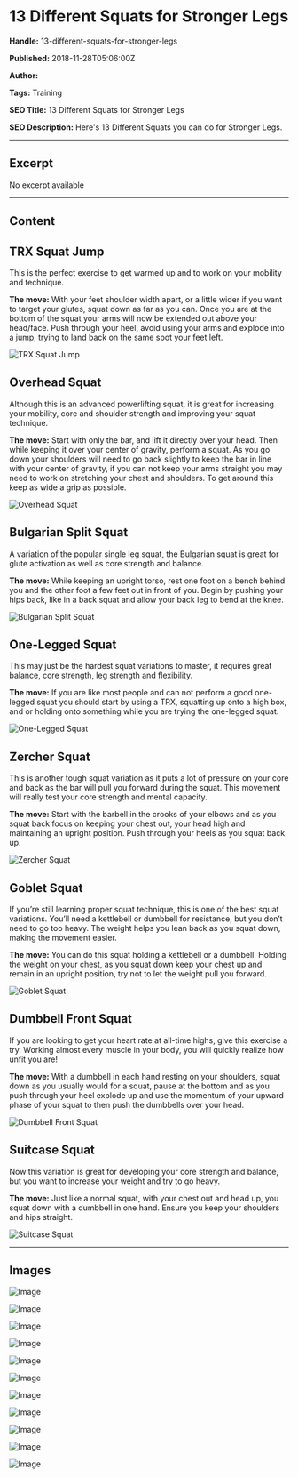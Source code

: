# 13 Different Squats for Stronger Legs

**Handle:** 13-different-squats-for-stronger-legs

**Published:** 2018-11-28T05:06:00Z

**Author:**  

**Tags:** Training

**SEO Title:** 13 Different Squats for Stronger Legs

**SEO Description:** Here's 13 Different Squats you can do for Stronger Legs.

---

## Excerpt

No excerpt available

---

## Content

## TRX Squat Jump

This is the perfect exercise to get warmed up and to work on your mobility and technique.

**The move:** With your feet shoulder width apart, or a little wider if you want to target your glutes, squat down as far as you can. Once you are at the bottom of the squat your arms will now be extended out above your head/face. Push through your heel, avoid using your arms and explode into a jump, trying to land back on the same spot your feet left.

![TRX Squat Jump](https://i.shgcdn.com/e463ecd6-1f57-4447-a580-9d3f6849fc9c/-/format/auto/-/preview/3000x3000/-/quality/lighter/)

## Overhead Squat

Although this is an advanced powerlifting squat, it is great for increasing your mobility, core and shoulder strength and improving your squat technique.

**The move:** Start with only the bar, and lift it directly over your head. Then while keeping it over your center of gravity, perform a squat. As you go down your shoulders will need to go back slightly to keep the bar in line with your center of gravity, if you can not keep your arms straight you may need to work on stretching your chest and shoulders. To get around this keep as wide a grip as possible.

![Overhead Squat](https://i.shgcdn.com/6fb68a00-6f38-4e0d-ad9d-d5772af07392/-/format/auto/-/preview/3000x3000/-/quality/lighter/)

## Bulgarian Split Squat

A variation of the popular single leg squat, the Bulgarian squat is great for glute activation as well as core strength and balance.

**The move:** While keeping an upright torso, rest one foot on a bench behind you and the other foot a few feet out in front of you. Begin by pushing your hips back, like in a back squat and allow your back leg to bend at the knee.

![Bulgarian Split Squat](https://i.shgcdn.com/941c8843-5d02-4f45-b143-d35c428bc165/-/format/auto/-/preview/3000x3000/-/quality/lighter/)

## One-Legged Squat

This may just be the hardest squat variations to master, it requires great balance, core strength, leg strength and flexibility.

**The move:** If you are like most people and can not perform a good one-legged squat you should start by using a TRX, squatting up onto a high box, and or holding onto something while you are trying the one-legged squat.

![One-Legged Squat](https://i.shgcdn.com/71adf8b2-b9a1-4223-adc0-dfed930fa760/-/format/auto/-/preview/3000x3000/-/quality/lighter/)

## Zercher Squat

This is another tough squat variation as it puts a lot of pressure on your core and back as the bar will pull you forward during the squat. This movement will really test your core strength and mental capacity.

**The move:** Start with the barbell in the crooks of your elbows and as you squat back focus on keeping your chest out, your head high and maintaining an upright position. Push through your heels as you squat back up.

![Zercher Squat](https://i.shgcdn.com/c835e3cf-af06-4ab8-b261-0c5fe9a514c2/-/format/auto/-/preview/3000x3000/-/quality/lighter/)

## Goblet Squat

If you’re still learning proper squat technique, this is one of the best squat variations. You’ll need a kettlebell or dumbbell for resistance, but you don’t need to go too heavy. The weight helps you lean back as you squat down, making the movement easier.

**The move:** You can do this squat holding a kettlebell or a dumbbell. Holding the weight on your chest, as you squat down keep your chest up and remain in an upright position, try not to let the weight pull you forward.

![Goblet Squat](https://i.shgcdn.com/b8a8a047-3648-4973-8cad-5d7df59a9fe7/-/format/auto/-/preview/3000x3000/-/quality/lighter/)

## Dumbbell Front Squat

If you are looking to get your heart rate at all-time highs, give this exercise a try. Working almost every muscle in your body, you will quickly realize how unfit you are!

**The move:** With a dumbbell in each hand resting on your shoulders, squat down as you usually would for a squat, pause at the bottom and as you push through your heel explode up and use the momentum of your upward phase of your squat to then push the dumbbells over your head.

![Dumbbell Front Squat](https://i.shgcdn.com/01475b3a-46d3-443a-a240-e406443addcd/-/format/auto/-/preview/3000x3000/-/quality/lighter/)

## Suitcase Squat

Now this variation is great for developing your core strength and balance, but you want to increase your weight and try to go heavy.

**The move:** Just like a normal squat, with your chest out and head up, you squat down with a dumbbell in one hand. Ensure you keep your shoulders and hips straight.

![Suitcase Squat](https://i.shgcdn.com/c5bbc862-acc1-47d2-907c-71925c724efb/-/format/auto/-/...)

---

## Images

![Image](undefined)

![Image](undefined)

![Image](undefined)

![Image](undefined)

![Image](undefined)

![Image](undefined)

![Image](undefined)

![Image](undefined)

![Image](undefined)

![Image](undefined)

![Image](undefined)

